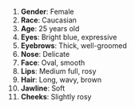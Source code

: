 1. **Gender**: Female
2. **Race**: Caucasian
3. **Age**: 25 years old
4. **Eyes**: Bright blue, expressive
5. **Eyebrows**: Thick, well-groomed
6. **Nose**: Delicate
7. **Face**: Oval, smooth
8. **Lips**: Medium full, rosy
9. **Hair**: Long, wavy, brown
10. **Jawline**: Soft
11. **Cheeks**: Slightly rosy